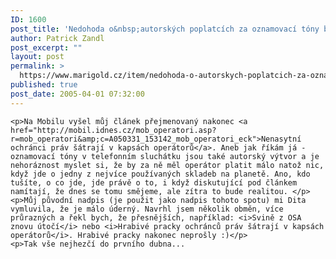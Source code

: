 ```yaml
---
ID: 1600
post_title: 'Nedohoda o&nbsp;autorských poplatcích za oznamovací tóny blokuje operátory'
author: Patrick Zandl
post_excerpt: ""
layout: post
permalink: >
  https://www.marigold.cz/item/nedohoda-o-autorskych-poplatcich-za-oznamovaci-tony-blokuje-operatory
published: true
post_date: 2005-04-01 07:32:00
---
```

	<p>Na Mobilu vyšel můj článek přejmenovaný nakonec <a href="http://mobil.idnes.cz/mob_operatori.asp?r=mob_operatori&amp;c=A050331_153142_mob_operatori_eck">Nenasytní ochránci práv šátrají v kapsách operátorů</a>. Aneb jak říkám já - oznamovací tóny v telefonním sluchátku jsou také autorský výtvor a je nehoráznost myslet si, že by za ně měl operátor platit málo natož nic, když jde o jedny z nejvíce používaných skladeb na planetě. Ano, kdo tušíte, o co jde, jde právě o to, i když diskutující pod článkem namítají, že dnes se tomu smějeme, ale zítra to bude realitou. </p>
	<p>Můj původní nadpis (je použit jako nadpis tohoto spotu) mi Dita vymluvila, že je málo úderný. Navrhl jsem několik obměn, více průrazných a řekl bych, že přesnějších, například: <i>Svině z OSA znovu útočí</i> nebo <i>Hrabivé pracky ochránců práv šátrají v kapsách operátorů</i>. Hrabivé pracky nakonec neprošly :)</p>
	<p>Tak vše nejhezčí do prvního dubna...
</p>